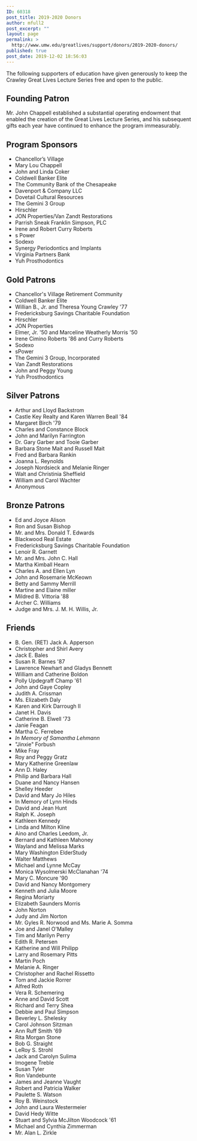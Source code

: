 ```yaml
---
ID: 60318
post_title: 2019-2020 Donors
author: mfull2
post_excerpt: ""
layout: page
permalink: >
  http://www.umw.edu/greatlives/support/donors/2019-2020-donors/
published: true
post_date: 2019-12-02 18:56:03
---
```

The following supporters of education have given generously to keep the Crawley Great Lives Lecture Series free and open to the public.
<h2>Founding Patron</h2>
Mr. John Chappell established a substantial operating endowment that enabled the creation of the Great Lives Lecture Series, and his subsequent gifts each year have continued to enhance the program immeasurably.
<h2>Program Sponsors</h2>
<ul>
 	<li>Chancellor’s Village</li>
 	<li>Mary Lou Chappell</li>
 	<li>John and Linda Coker</li>
 	<li>Coldwell Banker Elite</li>
 	<li>The Community Bank of the Chesapeake</li>
 	<li>Davenport &amp; Company LLC</li>
 	<li>Dovetail Cultural Resources</li>
 	<li>The Gemini 3 Group</li>
 	<li>Hirschler</li>
 	<li>JON Properties/Van Zandt Restorations</li>
 	<li>Parrish Sneak Franklin Simpson, PLC</li>
 	<li>Irene and Robert Curry Roberts</li>
 	<li>s Power</li>
 	<li>Sodexo</li>
 	<li>Synergy Periodontics and Implants</li>
 	<li>Virginia Partners Bank</li>
 	<li>Yuh Prosthodontics</li>
</ul>
<h2>Gold Patrons</h2>
<ul>
 	<li>Chancellor's Village Retirement Community</li>
 	<li>Coldwell Banker Elite</li>
 	<li>Willian B., Jr. and Theresa Young Crawley '77</li>
 	<li>Fredericksburg Savings Charitable Foundation</li>
 	<li>Hirschler</li>
 	<li>JON Properties</li>
 	<li>Elmer, Jr. '50 and Marceline Weatherly Morris '50</li>
 	<li>Irene Cimino Roberts '86 and Curry Roberts</li>
 	<li>Sodexo</li>
 	<li>sPower</li>
 	<li>The Gemini 3 Group, Incorporated</li>
 	<li>Van Zandt Restorations</li>
 	<li>John and Peggy Young</li>
 	<li>Yuh Prosthodontics</li>
</ul>
<h2>Silver Patrons</h2>
<ul>
 	<li>Arthur and Lloyd Backstrom</li>
 	<li>Castle Key Realty and Karen Warren Beall '84</li>
 	<li>Margaret Birch '79</li>
 	<li>Charles and Constance Block</li>
 	<li>John and Marilyn Farrington</li>
 	<li>Dr. Gary Garber and Tooie Garber</li>
 	<li>Barbara Stone Mait and Russell Mait</li>
 	<li>Fred and Barbara Rankin</li>
 	<li>Joanna L. Reynolds</li>
 	<li>Joseph Nordsieck and Melanie Ringer</li>
 	<li>Walt and Christinia Sheffield</li>
 	<li>William and Carol Wachter</li>
 	<li>Anonymous</li>
</ul>
<h2>Bronze Patrons</h2>
<ul>
 	<li>Ed and Joyce Alison</li>
 	<li>Ron and Susan Bishop</li>
 	<li>Mr. and Mrs. Donald T. Edwards</li>
 	<li>Blackwood Real Estate</li>
 	<li>Fredericksburg Savings Charitable Foundation</li>
 	<li>Lenoir R. Garnett</li>
 	<li>Mr. and Mrs. John C. Hall</li>
 	<li>Martha Kimball Hearn</li>
 	<li>Charles A. and Ellen Lyn</li>
 	<li>John and Rosemarie McKeown</li>
 	<li>Betty and Sammy Merrill</li>
 	<li>Martine and Elaine miller</li>
 	<li>Mildred B. Vittoria '88</li>
 	<li>Archer C. Williams</li>
 	<li>Judge and Mrs. J. M. H. Willis, Jr.</li>
</ul>
<h2>Friends</h2>
<ul>
 	<li>B. Gen. (RET) Jack A. Apperson</li>
 	<li>Christopher and Shirl Avery</li>
 	<li>Jack E. Bales</li>
 	<li>Susan R. Barnes '87</li>
 	<li>Lawrence Newhart and Gladys Bennett</li>
 	<li>William and Catherine Boldon</li>
 	<li>Polly Updegraff Champ '61</li>
 	<li>John and Gaye Copley</li>
 	<li>Judith A. Crissman</li>
 	<li>Ms. Elizabeth Daly</li>
 	<li>Karen and Kirk Darrough II</li>
 	<li>Janet H. Davis</li>
 	<li>Catherine B. Elwell '73</li>
 	<li>Janie Feagan</li>
 	<li>Martha C. Ferrebee</li>
 	<li><em>In Memory of Samantha Lehmann</em></li>
 	<li>"Jinxie" Forbush</li>
 	<li>Mike Fray</li>
 	<li>Roy and Peggy Gratz</li>
 	<li>Mary Katherine Greenlaw</li>
 	<li>Ann D. Haley</li>
 	<li>Philip and Barbara Hall</li>
 	<li>Duane and Nancy Hansen</li>
 	<li>Shelley Heeder</li>
 	<li>David and Mary Jo Hiles</li>
 	<li>In Memory of Lynn Hinds</li>
 	<li>David and Jean Hunt</li>
 	<li>Ralph K. Joseph</li>
 	<li>Kathleen Kennedy</li>
 	<li>Linda and Milton Kline</li>
 	<li>Aino and Charles Leedom, Jr.</li>
 	<li>Bernard and Kathleen Mahoney</li>
 	<li>Wayland and Melissa Marks</li>
 	<li>Mary Washington ElderStudy</li>
 	<li>Walter Matthews</li>
 	<li>Michael and Lynne McCay</li>
 	<li>Monica Wysolmerski McClanahan '74</li>
 	<li>Mary C. Moncure '90</li>
 	<li>David and Nancy Montgomery</li>
 	<li>Kenneth and Julia Moore</li>
 	<li>Regina Moriarty</li>
 	<li>Elizabeth Saunders Morris</li>
 	<li>John Norton</li>
 	<li>Judy and Jim Norton</li>
 	<li>Mr. Gyles R. Norwood and Ms. Marie A. Somma</li>
 	<li>Joe and Janel O'Malley</li>
 	<li>Tim and Marilyn Perry</li>
 	<li>Edith R. Petersen</li>
 	<li>Katherine and Will Philipp</li>
 	<li>Larry and Rosemary Pitts</li>
 	<li>Martin Poch</li>
 	<li>Melanie A. Ringer</li>
 	<li>Christopher and Rachel Rissetto</li>
 	<li>Tom and Jackie Rorrer</li>
 	<li>Alfred Roth</li>
 	<li>Vera R. Schemering</li>
 	<li>Anne and David Scott</li>
 	<li>Richard and Terry Shea</li>
 	<li>Debbie and Paul Simpson</li>
 	<li>Beverley L. Shelesky</li>
 	<li>Carol Johnson Sitzman</li>
 	<li>Ann Ruff Smith '69</li>
 	<li>Rita Morgan Stone</li>
 	<li>Bob G. Straight</li>
 	<li>LeRoy S. Strohl</li>
 	<li>Jack and Carolyn Sulima</li>
 	<li>Imogene Treble</li>
 	<li>Susan Tyler</li>
 	<li>Ron Vandebunte</li>
 	<li>James and Jeanne Vaught</li>
 	<li>Robert and Patricia Walker</li>
 	<li>Paulette S. Watson</li>
 	<li>Roy B. Weinstock</li>
 	<li>John and Laura Westermeier</li>
 	<li>David Hedy Witte</li>
 	<li>Stuart and Sylvia McJilton Woodcock '61</li>
 	<li>Michael and Cynthia Zimmerman</li>
 	<li>Mr. Alan L. Zirkle</li>
</ul>
